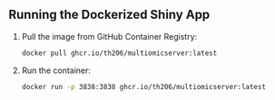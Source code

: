 ## Running the Dockerized Shiny App
1. Pull the image from GitHub Container Registry:
   ```bash
   docker pull ghcr.io/th206/multiomicserver:latest
   ```
2. Run the container:
   ```bash
   docker run -p 3838:3838 ghcr.io/th206/multiomicserver:latest
